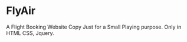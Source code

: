 # FlyAir

A Flight Booking Website Copy Just for a Small Playing purpose.
Only in HTML CSS, Jquery.


